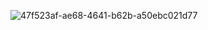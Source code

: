 ![47f523af-ae68-4641-b62b-a50ebc021d77](https://user-images.githubusercontent.com/49600150/223032941-f01adda5-311e-4999-8829-1702cefa7c2e.png)
